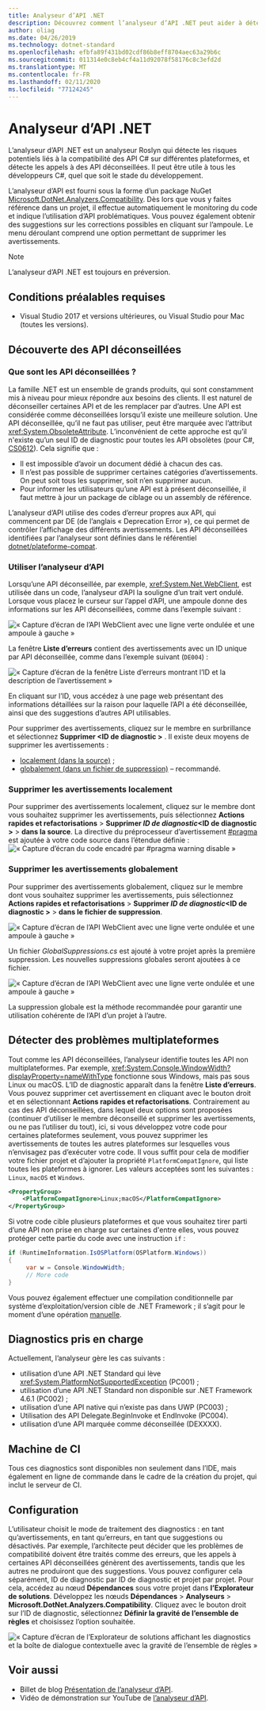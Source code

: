 ```yaml
---
title: Analyseur d’API .NET
description: Découvrez comment l’analyseur d’API .NET peut aider à détecter les problèmes de compatibilité de plateforme et les API déconseillées.
author: oliag
ms.date: 04/26/2019
ms.technology: dotnet-standard
ms.openlocfilehash: efbfa89f431bd02cdf86b8eff8704aec63a29b6c
ms.sourcegitcommit: 011314e0c8eb4cf4a11d92078f58176c8c3efd2d
ms.translationtype: MT
ms.contentlocale: fr-FR
ms.lasthandoff: 02/11/2020
ms.locfileid: "77124245"
---
```

# <a name="net-api-analyzer"></a>Analyseur d’API .NET

L’analyseur d’API .NET est un analyseur Roslyn qui détecte les risques potentiels liés à la compatibilité des API C# sur différentes plateformes, et détecte les appels à des API déconseillées. Il peut être utile à tous les développeurs C#, quel que soit le stade du développement.

L’analyseur d’API est fourni sous la forme d’un package NuGet [Microsoft.DotNet.Analyzers.Compatibility](https://www.nuget.org/packages/Microsoft.DotNet.Analyzers.Compatibility/). Dès lors que vous y faites référence dans un projet, il effectue automatiquement le monitoring du code et indique l’utilisation d’API problématiques. Vous pouvez également obtenir des suggestions sur les corrections possibles en cliquant sur l’ampoule. Le menu déroulant comprend une option permettant de supprimer les avertissements.

> [!NOTE]
> L’analyseur d’API .NET est toujours en préversion.

## <a name="prerequisites"></a>Conditions préalables requises

- Visual Studio 2017 et versions ultérieures, ou Visual Studio pour Mac (toutes les versions).

## <a name="discovering-deprecated-apis"></a>Découverte des API déconseillées

### <a name="what-are-deprecated-apis"></a>Que sont les API déconseillées ?

La famille .NET est un ensemble de grands produits, qui sont constamment mis à niveau pour mieux répondre aux besoins des clients. Il est naturel de déconseiller certaines API et de les remplacer par d’autres. Une API est considérée comme déconseillées lorsqu’il existe une meilleure solution. Une API déconseillée, qu’il ne faut pas utiliser, peut être marquée avec l’attribut <xref:System.ObsoleteAttribute>. L’inconvénient de cette approche est qu’il n'existe qu’un seul ID de diagnostic pour toutes les API obsolètes (pour C#, [CS0612](../../csharp/misc/cs0612.md)). Cela signifie que :

- Il est impossible d’avoir un document dédié à chacun des cas.
- Il n’est pas possible de supprimer certaines catégories d’avertissements. On peut soit tous les supprimer, soit n’en supprimer aucun.
- Pour informer les utilisateurs qu’une API est à présent déconseillée, il faut mettre à jour un package de ciblage ou un assembly de référence.

L’analyseur d’API utilise des codes d’erreur propres aux API, qui commencent par DE (de l’anglais « Deprecation Error »), ce qui permet de contrôler l’affichage des différents avertissements. Les API déconseillées identifiées par l’analyseur sont définies dans le référentiel [dotnet/plateforme-compat](https://github.com/dotnet/platform-compat).

### <a name="using-the-api-analyzer"></a>Utiliser l’analyseur d’API

Lorsqu’une API déconseillée, par exemple, <xref:System.Net.WebClient>, est utilisée dans un code, l’analyseur d’API la souligne d’un trait vert ondulé. Lorsque vous placez le curseur sur l’appel d’API, une ampoule donne des informations sur les API déconseillées, comme dans l’exemple suivant :

![« Capture d’écran de l’API WebClient avec une ligne verte ondulée et une ampoule à gauche »](media/api-analyzer/green-squiggle.jpg)

La fenêtre **Liste d’erreurs** contient des avertissements avec un ID unique par API déconseillée, comme dans l’exemple suivant (`DE004`) : 

![« Capture d’écran de la fenêtre Liste d’erreurs montrant l’ID et la description de l’avertissement »](media/api-analyzer/warnings-id-and-descriptions.jpg "Liste d’erreurs fenêtre qui contient des avertissements.")

En cliquant sur l’ID, vous accédez à une page web présentant des informations détaillées sur la raison pour laquelle l’API a été déconseillée, ainsi que des suggestions d’autres API utilisables.

Pour supprimer des avertissements, cliquez sur le membre en surbrillance et sélectionnez **Supprimer \<ID de diagnostic >** . Il existe deux moyens de supprimer les avertissements : 

- [localement (dans la source)](#suppressing-warnings-locally) ;
- [globalement (dans un fichier de suppression)](#suppressing-warnings-globally) – recommandé.

### <a name="suppressing-warnings-locally"></a>Supprimer les avertissements localement

Pour supprimer des avertissements localement, cliquez sur le membre dont vous souhaitez supprimer les avertissements, puis sélectionnez **Actions rapides et refactorisations** > **Supprimer *ID de diagnostic*\<ID de diagnostic >**  > **dans la source**. La directive du préprocesseur d’avertissement [#pragma](../../csharp/language-reference/preprocessor-directives/preprocessor-pragma-warning.md) est ajoutée à votre code source dans l’étendue définie : ![« Capture d’écran du code encadré par #pragma warning disable »](media/api-analyzer/suppress-in-source.jpg)

### <a name="suppressing-warnings-globally"></a>Supprimer les avertissements globalement

Pour supprimer des avertissements globalement, cliquez sur le membre dont vous souhaitez supprimer les avertissements, puis sélectionnez **Actions rapides et refactorisations** > **Supprimer *ID de diagnostic*\<ID de diagnostic >**  > **dans le fichier de suppression**.

![« Capture d’écran de l’API WebClient avec une ligne verte ondulée et une ampoule à gauche »](media/api-analyzer/suppress-in-sup-file.jpg)

Un fichier *GlobalSuppressions.cs* est ajouté à votre projet après la première suppression. Les nouvelles suppressions globales seront ajoutées à ce fichier.

![« Capture d’écran de l’API WebClient avec une ligne verte ondulée et une ampoule à gauche »](media/api-analyzer/suppression-file.jpg)

La suppression globale est la méthode recommandée pour garantir une utilisation cohérente de l’API d’un projet à l’autre.

## <a name="discovering-cross-platform-issues"></a>Détecter des problèmes multiplateformes

Tout comme les API déconseillées, l’analyseur identifie toutes les API non multiplateformes. Par exemple, <xref:System.Console.WindowWidth?displayProperty=nameWithType> fonctionne sous Windows, mais pas sous Linux ou macOS. L’ID de diagnostic apparaît dans la fenêtre **Liste d’erreurs**. Vous pouvez supprimer cet avertissement en cliquant avec le bouton droit et en sélectionnant **Actions rapides et refactorisations**. Contrairement au cas des API déconseillées, dans lequel deux options sont proposées (continuer d’utiliser le membre déconseillé et supprimer les avertissements, ou ne pas l’utiliser du tout), ici, si vous développez votre code pour certaines plateformes seulement, vous pouvez supprimer les avertissements de toutes les autres plateformes sur lesquelles vous n’envisagez pas d’exécuter votre code. Il vous suffit pour cela de modifier votre fichier projet et d’ajouter la propriété `PlatformCompatIgnore`, qui liste toutes les plateformes à ignorer. Les valeurs acceptées sont les suivantes : `Linux`, `macOS` et `Windows`.

```xml
<PropertyGroup>
    <PlatformCompatIgnore>Linux;macOS</PlatformCompatIgnore>
</PropertyGroup>
```

Si votre code cible plusieurs plateformes et que vous souhaitez tirer parti d’une API non prise en charge sur certaines d'entre elles, vous pouvez protéger cette partie du code avec une instruction `if` :

```csharp
if (RuntimeInformation.IsOSPlatform(OSPlatform.Windows))
{
     var w = Console.WindowWidth;
     // More code
}
```

Vous pouvez également effectuer une compilation conditionnelle par système d’exploitation/version cible de .NET Framework ; il s’agit pour le moment d’une opération [manuelle](../frameworks.md#how-to-specify-target-frameworks).

## <a name="supported-diagnostics"></a>Diagnostics pris en charge

Actuellement, l’analyseur gère les cas suivants :

- utilisation d’une API .NET Standard qui lève <xref:System.PlatformNotSupportedException> (PC001) ;
- utilisation d’une API .NET Standard non disponible sur .NET Framework 4.6.1 (PC002) ;
- utilisation d’une API native qui n’existe pas dans UWP (PC003) ;
- Utilisation des API Delegate.BeginInvoke et EndInvoke (PC004).
- utilisation d’une API marquée comme déconseillée (DEXXXX).

## <a name="ci-machine"></a>Machine de CI

Tous ces diagnostics sont disponibles non seulement dans l’IDE, mais également en ligne de commande dans le cadre de la création du projet, qui inclut le serveur de CI.

## <a name="configuration"></a>Configuration

L’utilisateur choisit le mode de traitement des diagnostics : en tant qu’avertissements, en tant qu’erreurs, en tant que suggestions ou désactivés. Par exemple, l’architecte peut décider que les problèmes de compatibilité doivent être traités comme des erreurs, que les appels à certaines API déconseillées génèrent des avertissements, tandis que les autres ne produiront que des suggestions. Vous pouvez configurer cela séparément, ID de diagnostic par ID de diagnostic et projet par projet. Pour cela, accédez au nœud **Dépendances** sous votre projet dans **l’Explorateur de solutions**. Développez les nœuds **Dépendances** > **Analyseurs** > **Microsoft.DotNet.Analyzers.Compatibility**. Cliquez avec le bouton droit sur l’ID de diagnostic, sélectionnez **Définir la gravité de l’ensemble de règles** et choisissez l’option souhaitée.

![« Capture d’écran de l’Explorateur de solutions affichant les diagnostics et la boîte de dialogue contextuelle avec la gravité de l’ensemble de règles »](media/api-analyzer/disable-notifications.jpg)

## <a name="see-also"></a>Voir aussi

- Billet de blog [Présentation de l’analyseur d’API](https://devblogs.microsoft.com/dotnet/introducing-api-analyzer/).
- Vidéo de démonstration sur YouTube de [l’analyseur d’API](https://youtu.be/eeBEahYXGd0).
